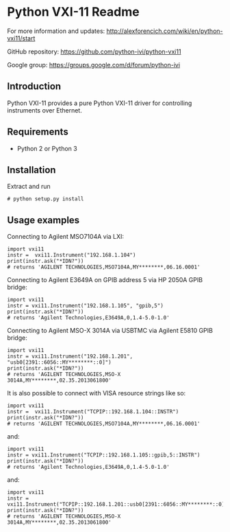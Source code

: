 # Python VXI-11 Readme

For more information and updates:
http://alexforencich.com/wiki/en/python-vxi11/start

GitHub repository:
https://github.com/python-ivi/python-vxi11

Google group:
https://groups.google.com/d/forum/python-ivi

## Introduction

Python VXI-11 provides a pure Python VXI-11 driver for controlling instruments
over Ethernet.

## Requirements

* Python 2 or Python 3

## Installation

Extract and run

    # python setup.py install

## Usage examples

Connecting to Agilent MSO7104A via LXI:

    import vxi11
    instr =  vxi11.Instrument("192.168.1.104")
    print(instr.ask("*IDN?"))
    # returns 'AGILENT TECHNOLOGIES,MSO7104A,MY********,06.16.0001'

Connecting to Agilent E3649A on GPIB address 5 via HP 2050A GPIB bridge:

    import vxi11
    instr = vxi11.Instrument("192.168.1.105", "gpib,5")
    print(instr.ask("*IDN?"))
    # returns 'Agilent Technologies,E3649A,0,1.4-5.0-1.0'

Connecting to Agilent MSO-X 3014A via USBTMC via Agilent E5810 GPIB bridge:

    import vxi11
    instr = vxi11.Instrument("192.168.1.201", "usb0[2391::6056::MY********::0]")
    print(instr.ask("*IDN?"))
    # returns 'AGILENT TECHNOLOGIES,MSO-X 3014A,MY********,02.35.2013061800'

It is also possible to connect with VISA resource strings like so:

    import vxi11
    instr =  vxi11.Instrument("TCPIP::192.168.1.104::INSTR")
    print(instr.ask("*IDN?"))
    # returns 'AGILENT TECHNOLOGIES,MSO7104A,MY********,06.16.0001'

and:

    import vxi11
    instr = vxi11.Instrument("TCPIP::192.168.1.105::gpib,5::INSTR")
    print(instr.ask("*IDN?"))
    # returns 'Agilent Technologies,E3649A,0,1.4-5.0-1.0'

and:

    import vxi11
    instr = vxi11.Instrument("TCPIP::192.168.1.201::usb0[2391::6056::MY********::0]::INSTR")
    print(instr.ask("*IDN?"))
    # returns 'AGILENT TECHNOLOGIES,MSO-X 3014A,MY********,02.35.2013061800'

